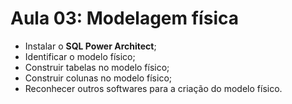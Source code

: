 # Aula 03: Modelagem física 

- Instalar o **SQL Power Architect**;
- Identificar o modelo físico;
- Construir tabelas no modelo físico;
- Construir colunas no modelo físico;
- Reconhecer outros softwares para a criação do modelo físico.
